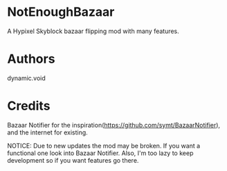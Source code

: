 # NotEnoughBazaar
 A Hypixel Skyblock bazaar flipping mod with many features.

# Authors
 dynamic.void

# Credits
 Bazaar Notifier for the inspiration(https://github.com/symt/BazaarNotifier), and the internet for existing.

NOTICE:
Due to new updates the mod may be broken. If you want a functional one look into Bazaar Notifier. Also, I'm too lazy to keep development so if you want features go there.
